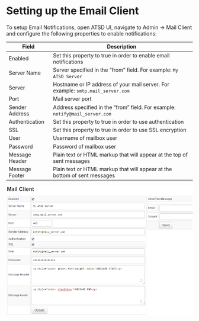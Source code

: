 # Setting up the Email Client


To setup Email Notifications, open ATSD UI, navigate to Admin -\> Mail
Client and configure the following properties to enable notifications:

| Field | Description |
| --- | --- |
| Enabled | Set this property to true in order to enable email notifications |
| Server Name | Server specified in the “from” field. For example: `My ATSD Server` |
| Server | Hostname or IP address of your mail server. For example: `smtp.mail_server.com` |
| Port | Mail server port |
| Sender Address | Address specified in the “from” field. For example: `notify@mail_server.com` |
| Authentication | Set this property to true in order to use authentication |
| SSL | Set this property to true in order to use SSL encryption |
| User | Username of mailbox user |
| Password | Password of mailbox user |
| Message Header | Plain text or HTML markup that will appear at the top of sent messages |
| Message Footer | Plain text or HTML markup that will appear at the bottom of sent messages |

![](images/mail_client_atsd1.png "mail_client_atsd")